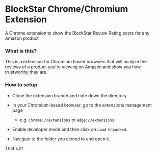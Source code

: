 # BlockStar Chrome/Chromium Extension
A Chrome extension to show the BlockStar Review Rating score for any Amazon product

### What is this?
This is a extension for Chromium based browsers that will analyze the reviews of a product you're viewing on Amazon and show you how trustworthy they are.

### How to setup
- Clone the extension branch and note down the directory

- In your Chromium-based browser, go to the extensions management page

    - e.g. `chrome://extensions` or `edge://extensions`

- Enable developer mode and then click on `Load Unpacked`.

- Navigate to the folder you cloned to and open it.

That's it!